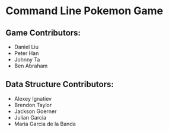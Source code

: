 # Command Line Pokemon Game
 
## Game Contributors:

- Daniel Liu
- Peter Han 
- Johnny Ta 
- Ben Abraham 

## Data Structure Contributors:

- Alexey Ignatiev
- Brendon Taylor
- Jackson Goerner
- Julian Garcia
- Maria Garcia de la Banda
